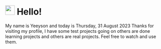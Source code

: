  <h1>
    <img src="https://emojis.slackmojis.com/emojis/images/1643510097/45343/hi.gif?1643510097" width="30"/> 
    Hello!
 </h1>
 <p>
    My name is Yeeyson and today is Thursday, 31 August 2023
    Thanks for visiting my profile, I have some test projects going on others are done learning projects and others are real projects.
    Feel free to watch and use them.
 </p>